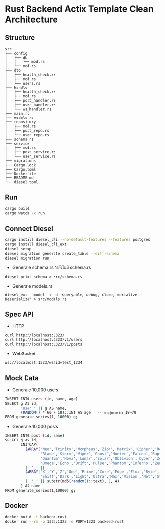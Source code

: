 # Rust Backend Actix Template Clean Architecture

## Structure

```
src
├── config
│   ├── db
│   │   └── mod.rs
│   └── mod.rs
├── dto
│   ├── health_check.rs
│   ├── mod.rs
│   └── users.rs
├── handler
│   ├── health_check.rs
│   ├── mod.rs
│   ├── post_handler.rs
│   ├── user_handler.rs
│   └── ws_handler.rs
├── main.rs
├── models.rs
├── repository
│   ├── mod.rs
│   ├── post_repo.rs
│   └── user_repo.rs
├── schema.rs
├── service
│   ├── mod.rs
│   ├── post_service.rs
│   └── user_service.rs
├── migrations
├── Cargo.lock
├── Cargo.toml
├── Dockerfile
├── README.md
└── diesel.toml
```

## Run

```bash
cargo build
cargo watch -x run
```

## Connect Diesel

```bash
cargo install diesel_cli --no-default-features --features postgres
cargo install diesel_cli_ext
diesel setup
diesel migration generate create_table --diff-schema
diesel migration run
```

- Generate schema.rs ถ้ายังไม่มี schema.rs

```
diesel print-schema > src/schema.rs
```

- Generate models.rs

```
diesel_ext --model -t -d "Queryable, Debug, Clone, Serialize, Deserialize" > src/models.rs
```

## Spec API

- HTTP

```bash
curl http://localhost:1323/
curl http://localhost:1323/v1/users
curl http://localhost:1323/v1/posts
```

- WebSocket

```bash
ws://localhost:1323/ws?id=test_1234
```

## Mock Data

- Generate 10,000 users

```bash
INSERT INTO users (id, name, age)
SELECT g AS id,
       'User_' || g AS name,
       (RANDOM() * 60 + 18)::INT AS age   -- อายุสุ่มระหว่าง 18–78
FROM generate_series(1, 10000) g;
```

- Generate 10,000 posts

```bash
INSERT INTO post (id, name)
SELECT g AS id,
       INITCAP(
         (ARRAY['Neo','Trinity','Morpheus','Zion','Matrix','Cipher','Rogue','Shadow',
                'Blade','Storm','Viper','Ghost','Hunter','Falcon','Raptor','Venom',
                'Quantum','Nova','Lunar','Solar','Oblivion','Cyber','Zero','Alpha',
                'Omega','Echo','Drift','Pulse','Phantom','Inferno','Zenith'])[ (random()*27+1)::int ]
         || '_' ||
         (ARRAY['X','Y','Z','One','Prime','Core','Edge','Flux','Byte','Code','Hack',
                'Shift','Dark','Light','Ultra','Max','Vision','Net','Storm','Gear'])[ (random()*19+1)::int ]
         || '_' || substr(md5(random()::text), 1, 4)
       ) AS name
FROM generate_series(1,10000) g;
```

## Docker

```bash
docker build -t backend-rust .
docker run --rm -p 1323:1323 -e PORT=1323 backend-rust
```
